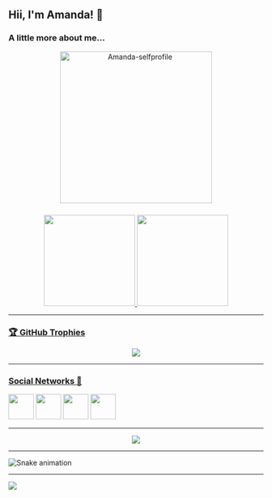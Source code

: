 ## Hii, I'm Amanda! 💮

### A little more about me...
<div align="center">
  <img align="center" alt="Amanda-selfprofile" height="300"  src="https://user-images.githubusercontent.com/72527935/187032334-6af8de5c-4091-4876-8e6e-1e31bae3aaba.png">
</div>

###

<div align="center">
  <a href="https://github.com/amndalsr">
  <img height="180em" src="https://github-readme-stats.vercel.app/api?username=amndalsr&show_icons=true&theme=dracula&include_all_commits=true&count_private=true"/>
  <img height="180em" src="https://github-readme-stats.vercel.app/api/top-langs/?username=amndalsr&layout=compact&langs_count=7&theme=dracula"/>
</div>

---

### 🏆 GitHub Trophies
<div align="center">
<img src="https://github-profile-trophy.vercel.app/?username=amndalsr&theme=dracula&no-frame=true&no-bg=false&margin-w=4">
</div>

---

### **Social Networks 💭**

<div>
 <a href="https://www.linkedin.com/in/amanda-laís-757ba9209"> <img height="50" src="https://user-images.githubusercontent.com/72527935/187031893-1b150a7d-32e5-4536-98d8-5da7fee15ad1.png" ></a>
 <a href="https://github.com/amndalsr"> <img height="50" src="https://user-images.githubusercontent.com/72527935/187031871-8b6ee618-730e-48e5-9e98-fef2e2f8f4c1.png"></a>
 <a href="https://instagram.com/amnda.lsr"> <img height="50" src="https://user-images.githubusercontent.com/72527935/187031878-b5ac7097-2077-44f4-badf-6ab6564ddb95.png"></a>
 <a href="https://twitter.com/amndallsr"> <img height="50" src="https://user-images.githubusercontent.com/72527935/187031892-12f80728-0b4a-4abd-9fd8-0ed789708c3a.png"></a>
</div>

---

<div align="center">
<img src="https://quotes-github-readme.vercel.app/api?type=horizontal&theme=tokyonight">
</div>

---
  
  ![Snake animation](https://github.com/amndalsr/amndalsr/blob/output/github-contribution-grid-snake.svg)
  
  ---
[![](https://visitcount.itsvg.in/api?id=amndalsr&icon=5&color=0)](https://visitcount.itsvg.in)
